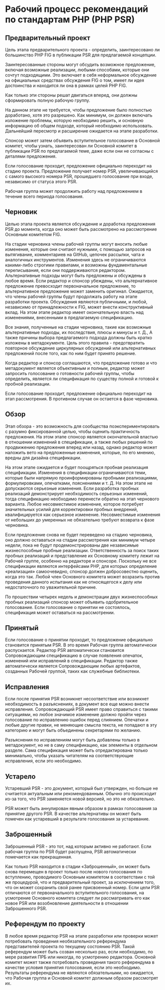 # Рабочий процесс рекомендаций по стандартам PHP (PHP PSR)

## Предварительный проект

Цель этапа предварительного проекта - определить, заинтересовано ли большинство PHP FIG в публикации PSR для предлагаемой концепции.

Заинтересованные стороны могут обсудить возможное предложение, включая возможные реализации, любыми способами, которые они сочтут подходящими. Это включает в себя неформальное обсуждение на официальных средствах обсуждения FIG о том, имеет ли идея достоинства и находится ли она в рамках целей PHP FIG.

Как только эти стороны решат двигаться вперед, они должны сформировать полную рабочую группу.

На данном этапе не требуется, чтобы предложение было полностью доработано, хотя это разрешено. Как минимум, он должен включать изложение проблемы, которую необходимо решить, и основную информацию об общем подходе, который необходимо использовать. Дальнейший пересмотр и расширение ожидается на этапе разработки.

Спонсор может затем объявить вступительное голосование в Основной комитет, чтобы узнать, заинтересован ли Основной комитет в публикации PSR по предлагаемой теме, даже если они не согласны с деталями предложения.

Если голосование проходит, предложение официально переходит на стадию проекта. Предложение получает номер PSR, увеличивающийся с самого высокого номера PSR, прошедшего голосование при входе, независимо от статуса этого PSR.

Рабочая группа может продолжить работу над предложением в течение всего периода голосования.

## Черновик

Целью этапа проекта является обсуждение и доработка предложения PSR до момента, когда оно может быть рассмотрено на рассмотрение Основным комитетом FIG.

На стадии черновика члены рабочей группы могут вносить любые изменения, которые они считают нужными, с помощью запросов на вытягивание, комментариев на GitHub, цепочек рассылки, чата и аналогичных инструментов. Изменения здесь не ограничиваются какими-либо строгими правилами, и возможны фундаментальные переписывания, если они поддерживаются редактором. Альтернативные подходы могут быть предложены и обсуждены в любое время. Если редактор и спонсор убеждены, что альтернативное предложение превосходит первоначальное предложение, то альтернативное предложение может заменить оригинал. Ожидается, что члены рабочей группы будут продолжать работу на этапе разработки проекта. Обсуждения являются публичными, и любой, независимо от принадлежности к FIG, может внести конструктивный вклад. На этом этапе редактор имеет окончательную власть над изменениями, внесенными в предлагаемую спецификацию.

Все знания, полученные на стадии черновика, такие как возможные альтернативные подходы, их последствия, плюсы и минусы и т. Д., А также причины выбора предлагаемого подхода должны быть кратко изложены в метадокументе. Цель этого правила - предотвратить повторное обсуждение циркулярных обсуждений или альтернативных предложений после того, как по ним будет принято решение.

Когда редактор и спонсор соглашаются, что предложение готово и что метадокумент является объективным и полным, редактор может запросить голосование о готовности рабочей группы, чтобы определить, является ли спецификация по существу полной и готовой к пробной реализации.

Если голосование проходит, предложение официально переходит на этап рассмотрения. В противном случае он остается в фазе черновика.

## Обзор

Этап обзора - это возможность для сообщества поэкспериментировать с разумно фиксированной целью, чтобы оценить практичность предложения. На этом этапе спонсор является окончательной властью в отношении изменений в спецификации, а также любых решений по продвижению предложения вперед или назад, однако редактор может наложить вето на предложенные изменения, которые, по его мнению, вредны для дизайна спецификации.

На этом этапе ожидается и будет поощряться пробная реализация спецификации. Изменения в спецификации ограничиваются теми, которые были напрямую проинформированы пробными реализациями, формулировками, опечатками, пояснениями и т. Д. На этом этапе не допускаются серьезные изменения. Если разработка пробных реализаций демонстрирует необходимость серьезных изменений, тогда спецификацию необходимо перенести обратно на этап чернового варианта. Любое несовместимое изменение, которое потребует значительных усилий для корректировки пробных внедрений, квалифицируется как серьезное изменение. Несовместимые изменения от небольших до умеренных не обязательно требуют возврата к фазе черновика.

Если предложение снова не будет переведено на стадию черновика, оно должно оставаться на стадии рассмотрения как минимум четыре недели, пока не будут продемонстрированы две независимые жизнеспособные пробные реализации. Ответственность за поиск таких пробных реализаций и представление их Основному комитету лежит на Рабочей группе, особенно на редакторе и спонсоре. Поскольку не все спецификации являются интерфейсами PHP, для которых определение «реализация» самоочевидно, спонсор должен добросовестно оценить, когда это так. Любой член Основного комитета может возразить против проведения данного испытания как не относящегося к делу или недостаточного по уважительной причине.

По прошествии четырех недель и демонстрации двух жизнеспособных пробных реализаций спонсор может объявить одобрительное голосование. Если голосование о принятии не состоялось, спецификация может оставаться на рассмотрении.

## Принятый

Если голосование о принятии проходит, то предложение официально становится принятым PSR. В это время Рабочая группа автоматически распускается. Редактор PSR автоматически становится Сопровождающим спецификацию в случае появления опечаток, изменений или исправлений в спецификации. Редактор также автоматически является Сопровождающим любых артефактов, созданных Рабочей группой, таких как служебные библиотеки.

## Исправления

Если после принятия PSR возникнет несоответствие или возникнет необходимость в разъяснениях, в документ все еще можно внести исправления. Сопровождающий PSR имеет право справиться с такими ситуациями, но любое значимое изменение должно пройти через голосование по исправлению ошибок перед слиянием. Опечатки и любые другие правки, не меняющие смысла текста, не попадают в эту категорию и могут быть объединены секретарями по желанию.

Разъяснения по исправлениям могут быть добавлены только в метадокумент, но не в саму спецификацию, как элементы в отдельном разделе. Сама спецификация может быть отредактирована только минимально, чтобы указать читателям на соответствующие исправления, если это необходимо.

## Устарело

Устаревший PSR - это документ, который был утвержден, но больше не считается актуальным или рекомендованным. Обычно это происходит из-за того, что PSR заменяется новой версией, но это не обязательно.

PSR может быть аннулирован явным образом в рамках голосования за принятие другого PSR. В качестве альтернативы он может быть помечен как устаревший в результате голосования за устаревание.

## Заброшенный

Заброшенный PSR - это тот, над которым активно не работают. Если рабочая группа по PSR будет распущена, PSR автоматически помечается как прекращенная.

Как только PSR находится в стадии «Заброшенный», он может быть снова перемещен в проект только после нового голосования по вступлению, проводимого Основным комитетом в соответствии с той же процедурой, что и предварительный проект, за исключением того, что он может сохранить свой ранее присвоенный номер. Если цели PSR отличаются от первоначального вступительного голосования, на усмотрение Основного комитета следует ли рассматривать его как новое PSR или возобновление деятельности в отношении Заброшенного PSR.

## Референдум по проекту

В любое время редактор PSR на этапе разработки или проверки может потребовать проведения необязательного референдума представителей проекта по текущему состоянию PSR. Такой референдум может быть созван несколько раз, если необходимо, по мере развития ПРБ или никогда, по усмотрению редактора. Основной комитет может также потребовать проведения такого референдума в качестве условия принятия голосования, если это необходимо. Результаты референдума не являются обязательными, но ожидается, что Рабочая группа и Основной комитет должным образом рассмотрят их.

<!--s_links--><!--check code--><!--/s_links-->
